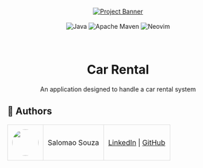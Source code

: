 <div align="center">
  <br />
    <a href="#" target="_blank">
      <img src="https://github.com/user-attachments/assets/829a6b4c-38a2-4710-87f5-00a4adde45b9" alt="Project Banner">
    </a>
  <br />
  <br />
  <div>
    <!--img src="https://img.shields.io/badge/postgres-%23316192.svg?style=for-the-badge&logo=postgresql&logoColor=white" alt="PostgreSQL" /-->
    <img src="https://img.shields.io/badge/java-%23ED8B00.svg?style=for-the-badge&logo=openjdk&logoColor=white" alt="Java" />
    <img src="https://img.shields.io/badge/Apache%20Maven-C71A36?style=for-the-badge&logo=Apache%20Maven&logoColor=white" alt="Apache Maven" />
    <!--img src="https://img.shields.io/badge/JUnit5-25A162.svg?style=for-the-badge&logo=JUnit5&logoColor=white" alt="JUnit 5" /-->
    <img src="https://img.shields.io/badge/NeoVim-%2357A143.svg?&style=for-the-badge&logo=neovim&logoColor=white" alt="Neovim" />
  </div>
<br/><br/>
 
  <h1 align="center">Car Rental</h1>

   <div align="center">
      An application designed to handle a car rental system
   </div>
</div>


## <a name="authors">👥 Authors</a>

<table style="border-collapse: collapse; table-layout: auto text-align: left;">

  <tbody>
    <tr>
      <td style="padding: 10px; border: 1px solid #ddd;">
        <img src="https://avatars.githubusercontent.com/u/170432574?v=4" width="60" style="border-radius: 50%; display: block; margin: 0 auto;">
      </td>
      <td style="padding: 10px; border: 1px solid #ddd;">Salomao Souza</td>
      <td style="padding: 10px; border: 1px solid #ddd;">
        <a href="linkedin.com/in/salomovs95" target="_blank">LinkedIn</a> |
        <a href="https://github.com/salomovs95" target="_blank">GitHub</a>
      </td>
    </tr>
  </tbody>
</table>
